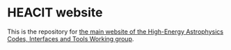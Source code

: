 # HEACIT website

This is the repository for [the main website of the 
High-Energy Astrophysics Codes, Interfaces and Tools Working 
group](https://heacit.github.io/www/index.html).
